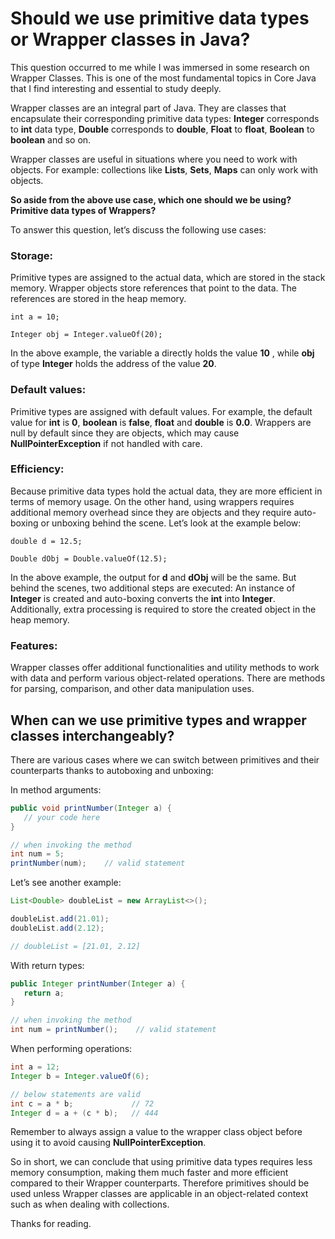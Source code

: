 # Should we use primitive data types or Wrapper classes in Java?

This question occurred to me while I was immersed in some research on Wrapper Classes. This is one of the most fundamental topics in Core Java that I find interesting and essential to study deeply.

Wrapper classes are an integral part of Java. They are classes that encapsulate their corresponding primitive data types: **Integer** corresponds to **int** data type, **Double** corresponds to **double**, **Float** to **float**, **Boolean** to **boolean** and so on.

Wrapper classes are useful in situations where you need to work with objects. For example: collections like **Lists**, **Sets**, **Maps** can only work with objects.

**So aside from the above use case, which one should we be using? Primitive data types of Wrappers?**

To answer this question, let’s discuss the following use cases:

### Storage:
Primitive types are assigned to the actual data, which are stored in the stack memory.
Wrapper objects store references that point to the data. The references are stored in the heap memory.
```
int a = 10;

Integer obj = Integer.valueOf(20);
```

In the above example, the variable a directly holds the value **10** , while **obj** of type **Integer** holds the address of the value **20**.

### Default values:
Primitive types are assigned with default values. For example, the default value for **int** is **0**, **boolean** is **false**, **float** and **double** is **0.0**.
Wrappers are null by default since they are objects, which may cause **NullPointerException** if not handled with care.

### Efficiency:
Because primitive data types hold the actual data, they are more efficient in terms of memory usage. On the other hand, using wrappers requires additional memory overhead since they are objects and they require auto-boxing or unboxing behind the scene. Let’s look at the example below:

```
double d = 12.5; 

Double dObj = Double.valueOf(12.5);
```

In the above example, the output for **d** and **dObj** will be the same. But behind the scenes, two additional steps are executed: An instance of **Integer** is created and auto-boxing converts the **int** into **Integer**. Additionally, extra processing is required to store the created object in the heap memory.

### Features:
Wrapper classes offer additional functionalities and utility methods to work with data and perform various object-related operations. There are methods for parsing, comparison, and other data manipulation uses.

## When can we use primitive types and wrapper classes interchangeably?
There are various cases where we can switch between primitives and their counterparts thanks to autoboxing and unboxing:

In method arguments:
```java
public void printNumber(Integer a) { 
   // your code here 
}

// when invoking the method
int num = 5;
printNumber(num);    // valid statement
```

Let’s see another example:
```java
List<Double> doubleList = new ArrayList<>(); 

doubleList.add(21.01); 
doubleList.add(2.12);  

// doubleList = [21.01, 2.12]
```

With return types:
```java
public Integer printNumber(Integer a) {
   return a;
}

// when invoking the method
int num = printNumber();    // valid statement
```

When performing operations:
```java
int a = 12;
Integer b = Integer.valueOf(6);

// below statements are valid
int c = a * b;             // 72
Integer d = a + (c * b);   // 444
```

Remember to always assign a value to the wrapper class object before using it to avoid causing **NullPointerException**.

So in short, we can conclude that using primitive data types requires less memory consumption, making them much faster and more efficient compared to their Wrapper counterparts. Therefore primitives should be used unless Wrapper classes are applicable in an object-related context such as when dealing with collections.


Thanks for reading.
